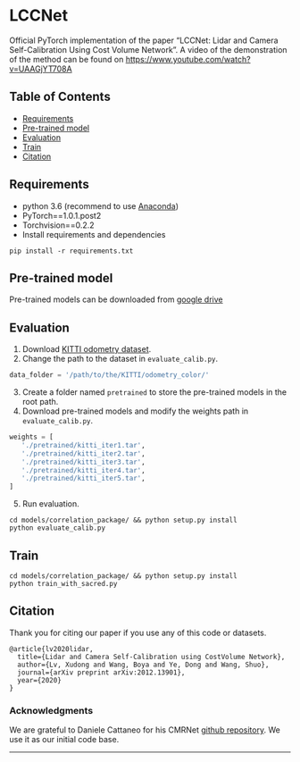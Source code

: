 # LCCNet

Official PyTorch implementation of the paper “LCCNet: Lidar and Camera Self-Calibration Using Cost Volume Network”. A video of the demonstration of the method can be found on
 https://www.youtube.com/watch?v=UAAGjYT708A

## Table of Contents

- [Requirements](#Requirements)
- [Pre-trained model](#Pre-trained_model)
- [Evaluation](#Evaluation)
- [Train](#Train)
- [Citation](#Citation)



## Requirements

* python 3.6 (recommend to use [Anaconda](https://www.anaconda.com/))
* PyTorch==1.0.1.post2
* Torchvision==0.2.2
* Install requirements and dependencies
```commandline
pip install -r requirements.txt
```

## Pre-trained model

Pre-trained models can be downloaded from [google drive](https://drive.google.com/drive/folders/1VbQV3ERDeT3QbdJviNCN71yoWIItZQnl?usp=sharing)

## Evaluation

1. Download [KITTI odometry dataset](http://www.cvlibs.net/datasets/kitti/eval_odometry.php).
2. Change the path to the dataset in `evaluate_calib.py`.
```python
data_folder = '/path/to/the/KITTI/odometry_color/'
```
3. Create a folder named `pretrained` to store the pre-trained models in the root path.
4. Download pre-trained models and modify the weights path in `evaluate_calib.py`.
```python
weights = [
   './pretrained/kitti_iter1.tar',
   './pretrained/kitti_iter2.tar',
   './pretrained/kitti_iter3.tar',
   './pretrained/kitti_iter4.tar',
   './pretrained/kitti_iter5.tar',
]
```
5. Run evaluation.
```commandline
cd models/correlation_package/ && python setup.py install
python evaluate_calib.py
```

## Train
```commandline
cd models/correlation_package/ && python setup.py install
python train_with_sacred.py
```

## Citation
 
Thank you for citing our paper if you use any of this code or datasets.
```
@article{lv2020lidar,
  title={Lidar and Camera Self-Calibration using CostVolume Network},
  author={Lv, Xudong and Wang, Boya and Ye, Dong and Wang, Shuo},
  journal={arXiv preprint arXiv:2012.13901},
  year={2020}
}
```

### Acknowledgments
 We are grateful to Daniele Cattaneo for his CMRNet [github repository](https://github.com/cattaneod/CMRNet). We use it as our initial code base.
 
<!-- [correlation_package](models/LCCNet/correlation_package) was taken from [flownet2](https://github.com/NVIDIA/flownet2-pytorch/tree/master/networks/correlation_package)

[LCCNet.py](model/LCCNet.py) is a modified version of the original [PWC-DC network](https://github.com/NVlabs/PWC-Net/blob/master/PyTorch/models/PWCNet.py) and modified version [CMRNet](https://github.com/cattaneod/CMRNet/blob/master/models/CMRNet/CMRNet.py)  -->

---
